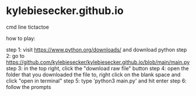 # kylebiesecker.github.io
cmd line tictactoe

how to play:

step 1: visit https://www.python.org/downloads/ and download python
step 2: go to https://github.com/kylebiesecker/kylebiesecker.github.io/blob/main/main.py 
step 3: in the top right, click the "download raw file" button
step 4: open the folder that you downloaded the file to, right click on the blank space and click "open in terminal"
step 5: type 'python3 main.py' and hit enter
step 6: follow the prompts



